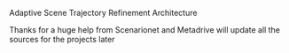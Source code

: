 Adaptive Scene Trajectory Refinement Architecture

Thanks for a huge help from Scenarionet and Metadrive will update all the sources for the projects later